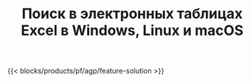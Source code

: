 ﻿---
title: Поиск в электронных таблицах Excel в Windows, Linux и macOS 
weight: 7730
url: /ru/search
description: Бесплатное приложение и API для поиска текста в файлах XLS, XLSX и ODS
---
{{< blocks/products/pf/agp/feature-solution >}} 

